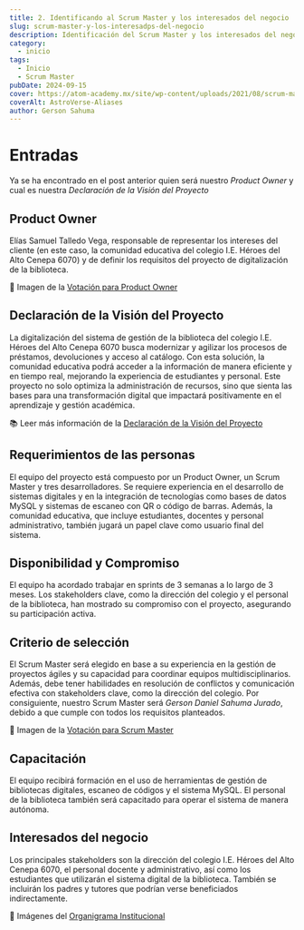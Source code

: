 ```yaml
---
title: 2. Identificando al Scrum Master y los interesados del negocio
slug: scrum-master-y-los-interesadps-del-negocio
description: Identificación del Scrum Master y los interesados del negocio
category:
  - inicio
tags:
  - Inicio
  - Scrum Master
pubDate: 2024-09-15
cover: https://atom-academy.mx/site/wp-content/uploads/2021/08/scrum-master.jpg
coverAlt: AstroVerse-Aliases
author: Gerson Sahuma
---
```


# Entradas

Ya se ha encontrado en el post anterior quien será nuestro *Product Owner* y cual es nuestra *Declaración de la Visión del Proyecto*

## Product Owner

Elías Samuel Talledo Vega, responsable de representar los intereses del cliente (en este caso, la comunidad educativa del colegio I.E. Héroes del Alto Cenepa 6070) y de definir los requisitos del proyecto de digitalización de la biblioteca.

📸 Imagen de la [Votación para Product Owner](https://drive.google.com/file/d/1j_ZX0Lt6LrScnxVE08SPa5M-K1H20ecY/view?usp=sharing)

## Declaración de la Visión del Proyecto

La digitalización del sistema de gestión de la biblioteca del colegio I.E. Héroes del Alto Cenepa 6070 busca modernizar y agilizar los procesos de préstamos, devoluciones y acceso al catálogo. Con esta solución, la comunidad educativa podrá acceder a la información de manera eficiente y en tiempo real, mejorando la experiencia de estudiantes y personal. Este proyecto no solo optimiza la administración de recursos, sino que sienta las bases para una transformación digital que impactará positivamente en el aprendizaje y gestión académica.

📚 Leer más información de la [Declaración de la Visión del Proyecto](https://drive.google.com/file/d/15KNadJ54EG1EIMHjFxcIphKOJemWNUdY/view?usp=sharing)

## Requerimientos de las personas

El equipo del proyecto está compuesto por un Product Owner, un Scrum Master y tres desarrolladores. Se requiere experiencia en el desarrollo de sistemas digitales y en la integración de tecnologías como bases de datos MySQL y sistemas de escaneo con QR o código de barras. Además, la comunidad educativa, que incluye estudiantes, docentes y personal administrativo, también jugará un papel clave como usuario final del sistema.

## Disponibilidad y Compromiso

El equipo ha acordado trabajar en sprints de 3 semanas a lo largo de 3 meses. Los stakeholders clave, como la dirección del colegio y el personal de la biblioteca, han mostrado su compromiso con el proyecto, asegurando su participación activa.

## Criterio de selección

El Scrum Master será elegido en base a su experiencia en la gestión de proyectos ágiles y su capacidad para coordinar equipos multidisciplinarios. Además, debe tener habilidades en resolución de conflictos y comunicación efectiva con stakeholders clave, como la dirección del colegio. Por consiguiente, nuestro Scrum Master será *Gerson Daniel Sahuma Jurado*, debido a que cumple con todos los requisitos planteados.

📸 Imagen de la [Votación para Scrum Master](https://drive.google.com/file/d/1j_ZX0Lt6LrScnxVE08SPa5M-K1H20ecY/view?usp=sharing)

## Capacitación

El equipo recibirá formación en el uso de herramientas de gestión de bibliotecas digitales, escaneo de códigos y el sistema MySQL. El personal de la biblioteca también será capacitado para operar el sistema de manera autónoma.

## Interesados del negocio

Los principales stakeholders son la dirección del colegio I.E. Héroes del Alto Cenepa 6070, el personal docente y administrativo, así como los estudiantes que utilizarán el sistema digital de la biblioteca. También se incluirán los padres y tutores que podrían verse beneficiados indirectamente.

📸 Imágenes del [Organigrama Institucional](https://drive.google.com/drive/folders/1QMYzGByAInLHtSGhlhymTTOtmQ82U1zw?usp=sharing)
